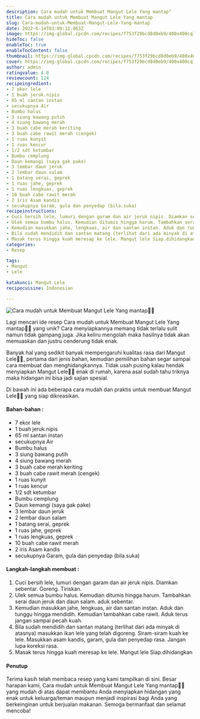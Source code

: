 ```yaml
---
description: Cara mudah untuk Membuat Mangut Lele Yang mantap"
title: Cara mudah untuk Membuat Mangut Lele Yang mantap
slug: Cara-mudah-untuk-Membuat-Mangut-Lele-Yang-mantap
date: 2022-6-14T03:09:12.063Z
image: https://img-global.cpcdn.com/recipes/f753f29bcd8d0eb9/400x400cq70/photo.jpg
hideToc: false
enableToc: true
enableTocContent: false
thumbnail: https://img-global.cpcdn.com/recipes/f753f29bcd8d0eb9/400x400cq70/photo.jpg
cover: https://img-global.cpcdn.com/recipes/f753f29bcd8d0eb9/400x400cq70/photo.jpg
author: admin
ratingvalue: 4.8
reviewcount: 124
recipeingredient:
- 7 ekor lele
- 1 buah jeruk.nipis
- 65 ml santan instan
- secukupnya Air
- Bumbu halus
- 3 siung bawang putih
- 4 siung bawang merah
- 3 buah cabe merah keriting
- 3 buah cabe rawit merah (cengek)
- 1 ruas kunyit
- 1 ruas kencur
- 1/2 sdt ketumbar
- Bumbu cemplung
- Daun kemangi (saya gak pake)
- 3 lembar daun jeruk
- 2 lembar daun salam
- 1 batang serai, geprek
- 1 ruas jahe, geprek
- 1 ruas lengkuas, geprek
- 10 buah cabe rawit merah
- 2 iris Asam kandis
- secukupnya Garam, gula dan penyedap (bila.suka)
recipeinstructions:
- Cuci bersih lele, lumuri dengan garam dan air jeruk nipis. Diamkan sebentar. Goreng. Tiriskan.
- Ulek semua bumbu halus. Kemudian ditumis hingga harum. Tambahkan serai daun jeruk dan daun salam. aduk sebentar.
- Kemudian masukkan jahe, lengkuas, air dan santan instan. Aduk dan tunggu hingga mendidih. Kemudian tambahkan cabe rawit. Aduk terus jangan sampai pecah kuah.
- Bila sudah mendidih dan santan matang (terlihat dari ada minyak di atasnya) masukkan ikan lele yang telah digoreng. Siram-siram kuah ke lele. Masukkan asam kandis, garam, gula dan penyedap rasa. Jangan lupa koreksi rasa.
- Masak terus hingga kuah meresap ke lele. Mangut lele Siap.dihidangkan
categories:
- Resep

tags:
- Mangut
- Lele

katakunci: Mangut Lele
recipecuisine: Indonesian

---
```


![Cara mudah untuk Membuat Mangut Lele Yang mantap👩‍🍳](https://img-global.cpcdn.com/recipes/f753f29bcd8d0eb9/400x400cq70/photo.jpg)

Lagi mencari ide resep Cara mudah untuk Membuat Mangut Lele Yang mantap👩‍🍳 yang unik? Cara menyiapkannya memang tidak terlalu sulit namun tidak gampang juga. Jika keliru mengolah maka hasilnya tidak akan memuaskan dan justru cenderung tidak enak.

Banyak hal yang sedikit banyak mempengaruhi kualitas rasa dari Mangut Lele👩‍🍳, pertama dari jenis bahan, kemudian pemilihan bahan segar sampai cara membuat dan menghidangkannya. Tidak usah pusing kalau hendak menyiapkan Mangut Lele👩‍🍳 enak di rumah, karena asal sudah tahu triknya maka hidangan ini bisa jadi sajian spesial.

Di bawah ini ada beberapa cara mudah dan praktis untuk membuat Mangut Lele👩‍🍳 yang siap dikreasikan.

<!--inarticleads1-->

#### Bahan-bahan :

- 7 ekor lele
- 1 buah jeruk.nipis
- 65 ml santan instan
- secukupnya Air
- Bumbu halus
- 3 siung bawang putih
- 4 siung bawang merah
- 3 buah cabe merah keriting
- 3 buah cabe rawit merah (cengek)
- 1 ruas kunyit
- 1 ruas kencur
- 1/2 sdt ketumbar
- Bumbu cemplung
- Daun kemangi (saya gak pake)
- 3 lembar daun jeruk
- 2 lembar daun salam
- 1 batang serai, geprek
- 1 ruas jahe, geprek
- 1 ruas lengkuas, geprek
- 10 buah cabe rawit merah
- 2 iris Asam kandis
- secukupnya Garam, gula dan penyedap (bila.suka)

<!--inarticleads2-->

#### Langkah-langkah membuat :

1. Cuci bersih lele, lumuri dengan garam dan air jeruk nipis. Diamkan sebentar. Goreng. Tiriskan.
1. Ulek semua bumbu halus. Kemudian ditumis hingga harum. Tambahkan serai daun jeruk dan daun salam. aduk sebentar.
1. Kemudian masukkan jahe, lengkuas, air dan santan instan. Aduk dan tunggu hingga mendidih. Kemudian tambahkan cabe rawit. Aduk terus jangan sampai pecah kuah.
1. Bila sudah mendidih dan santan matang (terlihat dari ada minyak di atasnya) masukkan ikan lele yang telah digoreng. Siram-siram kuah ke lele. Masukkan asam kandis, garam, gula dan penyedap rasa. Jangan lupa koreksi rasa.
1. Masak terus hingga kuah meresap ke lele. Mangut lele Siap.dihidangkan

#### Penutup

Terima kasih telah membaca resep yang kami tampilkan di sini. Besar harapan kami, Cara mudah untuk Membuat Mangut Lele Yang mantap👩‍🍳 yang mudah di atas dapat membantu Anda menyiapkan hidangan yang enak untuk keluarga/teman maupun menjadi inspirasi bagi Anda yang berkeinginan untuk berjualan makanan. Semoga bermanfaat dan selamat mencoba!